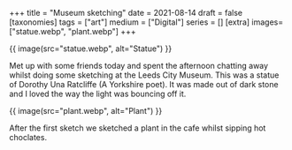 +++
title = "Museum sketching"
date = 2021-08-14
draft =  false
[taxonomies]
tags = ["art"]
medium = ["Digital"]
series = []
[extra]
images= ["statue.webp", "plant.webp"]
+++

{{ image(src="statue.webp", alt="Statue") }}

Met up with some friends today and spent the afternoon chatting away whilst doing some sketching at the Leeds City Museum. This was a statue of Dorothy Una Ratcliffe (A Yorkshire poet). It was made out of dark stone and I loved the way the light was bouncing off it.

{{ image(src="plant.webp", alt="Plant") }}

After the first sketch we sketched a plant in the cafe whilst sipping hot choclates.
